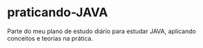# praticando-JAVA
Parte do meu plano de estudo diário para estudar JAVA, aplicando conceitos e teorias na prática.
